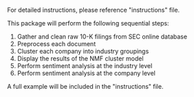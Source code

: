 For detailed instructions, please reference "instructions" file.

This package will perform the following sequential steps:

1. Gather and clean raw 10-K filings from SEC online database
2. Preprocess each document
3. Cluster each company into industry groupings
4. Display the results of the NMF cluster model
5. Perform sentiment analysis at the industry level
6. Perform sentiment analysis at the company level

A full example will be included in the "instructions" file.
